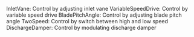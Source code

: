 ﻿InletVane: Control by adjusting inlet vane
VariableSpeedDrive: Control by variable speed drive 
BladePitchAngle: Control by adjusting blade pitch angle
TwoSpeed: Control by switch between high and low speed
DischargeDamper: Control by modulating discharge damper